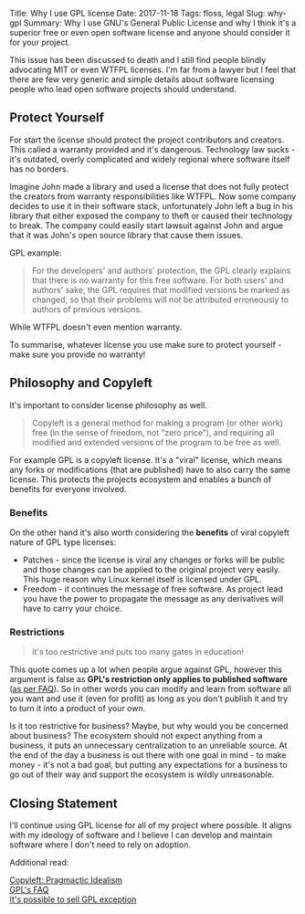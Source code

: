 Title: Why I use GPL license
Date: 2017-11-18
Tags: floss, legal
Slug: why-gpl
Summary: Why I use GNU's General Public License and why I think it's a superior free or even open software license and anyone should consider it for your project.

This issue has been discussed to death and I still find people blindly advocating MIT or even WTFPL licenses.
I'm far from a lawyer but I feel that there are few very generic and simple details about software licensing people
who lead open software projects should understand.

## Protect Yourself

For start the license should protect the project contributors and creators.
This called a warranty provided and it's dangerous. Technology law sucks -
it's outdated, overly complicated and widely regional where software itself has no borders.

Imagine John made a library and used a license that does not fully protect the creators
from warranty responsibilities like WTFPL. Now some company decides to use it in their software stack,
unfortunately John left a bug in his library that either exposed the company to theft or caused
their technology to break. The company could easily start lawsuit against John and argue
that it was John's open source library that cause them issues.

GPL example:

>For the developers' and authors' protection, the GPL clearly explains
that there is no warranty for this free software.  For both users' and
authors' sake, the GPL requires that modified versions be marked as
changed, so that their problems will not be attributed erroneously to
authors of previous versions.

While WTFPL doesn't even mention warranty.

To summarise, whatever license you use make sure to protect yourself - make sure you provide no warranty!

## Philosophy and Copyleft

It's important to consider license philosophy as well.

> Copyleft is a general method for making a program (or other work) free
(in the sense of freedom, not “zero price”), and requiring all modified
and extended versions of the program to be free as well.

For example GPL is a copyleft license. It's a "viral" license, 
which means any forks or modifications (that are published) have to also
carry the same license. This protects the projects ecosystem and enables 
a bunch of benefits for everyone involved.

### Benefits
On the other hand it's also worth considering the __benefits__ of viral copyleft nature of GPL type licenses:

- Patches - since the license is viral any changes or forks will be public and those changes can be applied
to the original project very easily. This huge reason why Linux kernel itself is licensed under GPL.
- Freedom - it continues the message of free software. As project lead you have the
power to propagate the message as any derivatives will have to carry your choice.


### Restrictions

> it's too restrictive and puts too many gates in education!  

This quote comes up a lot when people argue against GPL, however this argument is false as __GPL's restriction only applies to published software__  
([as per FAQ](https://www.gnu.org/licenses/gpl-faq.html#GPLRequireSourcePostedPublic)).
So in other words you can modify and learn from software all you want and use it (even for profit)
as long as you don't publish it and try to turn it into a product of your own.

Is it too restrictive for business? Maybe, but why would you be concerned about business?
The ecosystem should not expect anything from a business, it puts an unnecessary
centralization to an unreliable source. At the end of the day a business is out there with
one goal in mind - to make money - it's not a bad goal, but putting any expectations
for a business to go out of their way and support the ecosystem is wildly unreasonable.

## Closing Statement

I'll continue using GPL license for all of my project where possible. It aligns with my ideology of software and
I believe I can develop and maintain software where I don't need to rely on adoption.

Additional read:

[Copyleft: Pragmactic Idealism](https://www.gnu.org/philosophy/pragmatic.html)  
[GPL's FAQ](https://www.gnu.org/licenses/gpl-faq.html)  
[It's possible to sell GPL exception](https://www.fsf.org/blogs/rms/selling-exceptions)   

